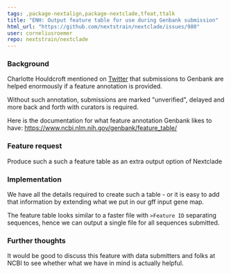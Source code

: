 ```yaml
---
tags: ,package-nextalign,package-nextclade,tfeat,ttalk
title: "ENH: Output feature table for use during Genbank submission"
html_url: "https://github.com/nextstrain/nextclade/issues/980"
user: corneliusroemer
repo: nextstrain/nextclade
---
```


### Background

Charlotte Houldcroft mentioned on [Twitter](https://twitter.com/DrCJ_Houldcroft/status/1564631814924279810?s=20&t=p862aRZpUsD-RvvcmUYEEw) that submissions to Genbank are helped enormously if a feature annotation is provided. 

Without such annotation, submissions are marked "unverified", delayed and more back and forth with curators is required.

Here is the documentation for what feature annotation Genbank likes to have: https://www.ncbi.nlm.nih.gov/genbank/feature_table/

### Feature request

Produce such a such a feature table as an extra output option of Nextclade

### Implementation

We have all the details required to create such a table - or it is easy to add that information by extending what we put in our gff input gene map.

The feature table looks similar to a faster file with `>Feature ID` separating sequences, hence we can output a single file for all sequences submitted.

### Further thoughts

It would be good to discuss this feature with data submitters and folks at NCBI to see whether what we have in mind is actually helpful. 